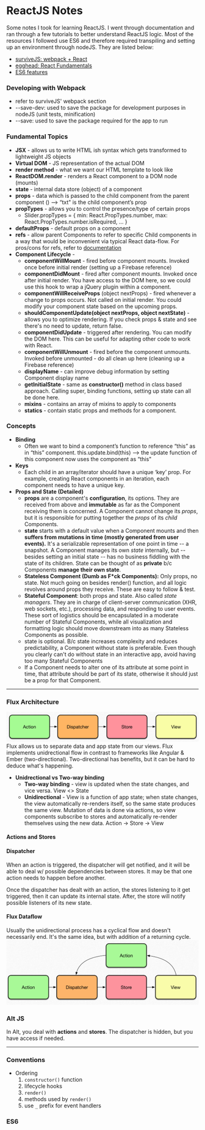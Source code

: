 # ReactJS Notes
Some notes I took for learning ReactJS. I went through documentation and ran through a few tutorials to better understand ReactJS logic. Most of the resources I followed use ES6 and therefore required transpiling and setting up an environment through nodeJS. They are listed below:
- [surviveJS: webpack + React](http://survivejs.com/)
- [egghead: React Fundamentals](https://egghead.io/series/react-fundamentals)
- [ES6 features](https://github.com/lukehoban/es6features)


### Developing with Webpack
- refer to surviveJS' webpack section
- --save-dev: used to save the package for development purposes in nodeJS (unit tests, minification)
- --save: used to save the package required for the app to run

### Fundamental Topics
- **JSX** - allows us to write HTML ish syntax which gets transformed to lightweight JS objects
- **Virtual DOM** - JS representation of the actual DOM
- **render method** - what we want our HTML template to look like
- **ReactDOM.render** - renders a React component to a DOM node (mounts)
- **state** - internal data store (object) of a component
- **props** - data which is passed to the child component from the parent component (<Example txt=“hello” />) —> “txt" is the child component’s prop
- **propTypes** - allows you to control the presence/type of certain props
    - Slider.propTypes = { min: React.PropTypes.number, max: React.PropTypes.number.isRequired, … }
- **defaultProps** - default props on a component
- **refs** - allow parent Components to refer to specific Child components in a way that would be inconvenient via typical React data-flow. For pros/cons for refs, refer to [documentation](https://facebook.github.io/react/docs/more-about-refs.html#summary)
- **Component Lifecycle** -
    - **componentWillMount** - fired before component mounts. Invoked once before initial render (setting up a Firebase reference)
    - **componentDidMount** - fired after component mounts. Invoked once after initial render. You have access to the DOM here, so we could use this hook to wrap a jQuery plugin within a component.
    - **componentWillReceiveProps** (object nextProps) - fired whenever a change to props occurs. Not called on initial render. You could modify your component state based on the upcoming props.
    - **shouldComponentUpdate(object nextProps, object nextState)** - allows you to optimize rendering. If you check props & state and see there's no need to update, return false.
    - **componentDidUpdate** - triggered after rendering. You can modify the DOM here. This can be useful for adapting other code to work with React.
    - **componentWillUnmount** - fired before the component unmounts. Invoked before unmounted - do all clean up here (cleaning up a Firebase reference)
    - **displayName** - can improve debug information by setting Component display name
    - **getInitialState** - same as **constructor()** method in class based approach. Calling super, binding functions, setting up state can all be done here.
    - **mixins** - contains an array of mixins to apply to components
    - **statics** - contain static props and methods for a component.

### Concepts
- **Binding**
    - Often we want to bind a component’s function to reference “this” as in “this” component. this.update.bind(this) —> the update function of this component now uses the component as “this"
- **Keys**
    - Each child in an array/iterator should have a unique ‘key’ prop. For example, creating React components in an iteration, each component needs to have a unique key.
- **Props and State (Detailed)**
    - **props** are a component's **configuration**, its options. They are received from above and **immutable** as far as the Component receiving them is concerned. A Component cannot change its *props*, but it is responsible for putting together the *props* of its *child* Components.
    - **state** starts with a default value when a Component mounts and then **suffers from mutations in time (mostly generated from user events).** It's a serializable representation of one point in time -- a snapshot. A Component manages its own *state* internally, but -- besides setting an initial state -- has no business fiddling with the state of its children. State can be thought of as **private** b/c Components **manage their own state**.  
    - **Stateless Component (Dumb as F*ck Components):** Only props, no state. Not much going on besides render() function, and all logic revolves around props they receive. These are easy to follow & test.
    - **Stateful Component**: both props and state. Also called *state managers*. They are in charge of client-server communication (XHR, web sockets, etc.), processing data, and responding to user events. These sort of logistics should be encapsulated in a moderate number of Stateful Components, while all visualization and formatting logic should move downstream into as many Stateless Components as possible.
    - state is optional. B/c state increases complexity and reduces predictability, a Component without state is preferable. Even though you clearly can't do without state in an interactive app, avoid having too many Stateful Components
    - If a Component needs to alter one of its attribute at some point in time, that attribute should be part of its state, otherwise it should just be a prop for that Component.

---

### Flux Architecture
![Flux](/flux.png)
Flux allows us to separate data and app state from our views. Flux implements unidrectional flow in contrast to frameworks like Angular & Ember (two-directional). Two-directional has benefits, but it can be hard to deduce what's happening.
- **Unidrectional vs Two-way binding**
    - **Two-way binding** - view is updated when the state changes, and vice versa. View <> State
    - **Unidirectional** - View is a function of app state; when state changes, the view automatically re-renders itself, so the same state produces the same view. Mutation of data is done via actions, so view components subscribe to stores and automatically re-render themselves using the new data. Action -> Store -> View

#### Actions and Stores

#### Dispatcher
When an action is triggered, the dispatcher will get notified, and it will be able to deal w/ possible dependencies between stores. It may be that one action needs to happen before another.

Once the dispatcher has dealt with an action, the stores listening to it get triggered, then it can update its internal state. After, the store will notify possible listeners of its new state.

#### Flux Dataflow
Usually the unidirectional process has a cyclical flow and doesn't necessarily end. It's the same idea, but with addition of a returning cycle.
![Flux](/flux2.png)

### Alt JS
In Alt, you deal with **actions** and **stores**. The dispatcher is hidden, but you have access if needed.


---

### Conventions
- Ordering
    1. `constructor()` function
    2. lifecycle hooks
    3. `render()`
    4. methods used by `render()`
    5. use `_` prefix for event handlers

### ES6
